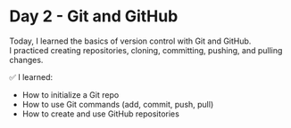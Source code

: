 # Day 2 - Git and GitHub

Today, I learned the basics of version control with Git and GitHub.  
I practiced creating repositories, cloning, committing, pushing, and pulling changes.

✅ I learned:
- How to initialize a Git repo
- How to use Git commands (add, commit, push, pull)
- How to create and use GitHub repositories
